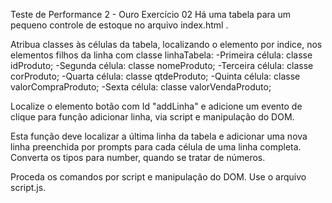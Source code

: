 Teste de Performance 2 - Ouro
Exercício 02
Há uma tabela para um pequeno controle de estoque no arquivo index.html .

Atribua classes às células da tabela, localizando o elemento por indice, nos elementos filhos da linha com classe linhaTabela: -Primeira célula: classe idProduto; -Segunda célula: classe nomeProduto; -Terceira célula: classe corProduto; -Quarta célula: classe qtdeProduto; -Quinta célula: classe valorCompraProduto; -Sexta célula: classe valorVendaProduto;

Localize o elemento botão com Id "addLinha" e adicione um evento de clique para função adicionar linha, via script e manipulação do DOM.

Esta função deve localizar a última linha da tabela e adicionar uma nova linha preenchida por prompts para cada célula de uma linha completa. Converta os tipos para number, quando se tratar de números.

Proceda os comandos por script e manipulação do DOM. Use o arquivo script.js.
